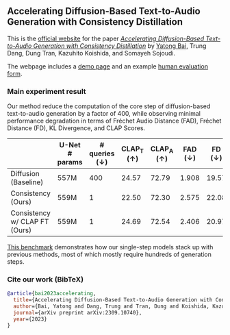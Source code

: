 ## Accelerating Diffusion-Based Text-to-Audio Generation with Consistency Distillation

This is the [official website](https://consistency-tta.github.io) for the paper [*Accelerating Diffusion-Based Text-to-Audio Generation with Consistency Distillation*](https://arxiv.org/abs/2309.10740) by [Yatong Bai](https://bai-yt.github.io), Trung Dang, Dung Tran, Kazuhito Koishida, and Somayeh Sojoudi.

The webpage includes a [demo page](https://consistency-tta.github.io/demo.html) and an example [human evaluation form](https://consistency-tta.github.io/evaluation.html).


### Main experiment result

Our method reduce the computation of the core step of diffusion-based text-to-audio generation by a factor of 400, while observing minimal performance degradation in terms of Fréchet Audio Distance (FAD), Fréchet Distance (FD), KL Divergence, and CLAP Scores.

|                               | U-Net # params | # queries (↓) | CLAP<sub>T</sub> (↑) | CLAP<sub>A</sub> (↑) | FAD (↓) | FD (↓) | KLD (↓) |
|-------------------------------|----------------|---------------|----------------------|----------------------|---------|--------|---------|
| Diffusion (Baseline)          | 557M           | 400           | 24.57                | 72.79                | 1.908   | 19.57  | 1.350   |
| Consistency (Ours)            | 559M           | 1             | 22.50                | 72.30                | 2.575   | 22.08  | 1.354   |
| Consistency w/ CLAP FT (Ours) | 559M           | 1             | 24.69                | 72.54                | 2.406   | 20.97  | 1.358   |

[This benchmark](https://paperswithcode.com/sota/audio-generation-on-audiocaps) demonstrates how our single-step models stack up with previous methods, most of which mostly require hundreds of generation steps.


### Cite our work (BibTeX)

```bibtex
@article{bai2023accelerating,
  title={Accelerating Diffusion-Based Text-to-Audio Generation with Consistency Distillation},
  author={Bai, Yatong and Dang, Trung and Tran, Dung and Koishida, Kazuhito and Sojoudi, Somayeh},
  journal={arXiv preprint arXiv:2309.10740},
  year={2023}
}
```
